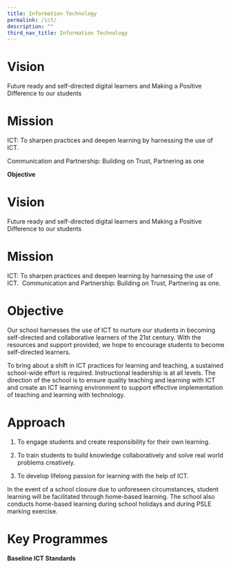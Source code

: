 ```yaml
---
title: Information Technology
permalink: /ict/
description: ""
third_nav_title: Information Technology
---
```

# **Vision**

Future ready and self-directed digital learners and Making a Positive Difference to our students 

# **Mission**

ICT: To sharpen practices and deepen learning by harnessing the use of ICT. 

Communication and Partnership: Building on Trust, Partnering as one 

**Objective**

# Vision
Future ready and self-directed digital learners and Making a Positive Difference to our students

# Mission
ICT: To sharpen practices and deepen learning by harnessing the use of ICT. 
Communication and Partnership: Building on Trust, Partnering as one.

# Objective
Our school harnesses the use of ICT to nurture our students in becoming self-directed and collaborative learners of the 21st century. With the resources and support provided, we hope to encourage students to become self-directed learners.

To bring about a shift in ICT practices for learning and teaching, a sustained school-wide effort is required. Instructional leadership is at all levels. The direction of the school is to ensure quality teaching and learning with ICT and create an ICT learning environment to support effective implementation of teaching and learning with technology.

# Approach

1. To engage students and create responsibility for their own learning.

2. To train students to build knowledge collaboratively and solve real world problems creatively.

3. To develop lifelong passion for learning with the help of ICT.

In the event of a school closure due to unforeseen circumstances, student learning will be facilitated through home-based learning. The school also conducts home-based learning during school holidays and during PSLE marking exercise.

# Key Programmes
**Baseline ICT Standards**

